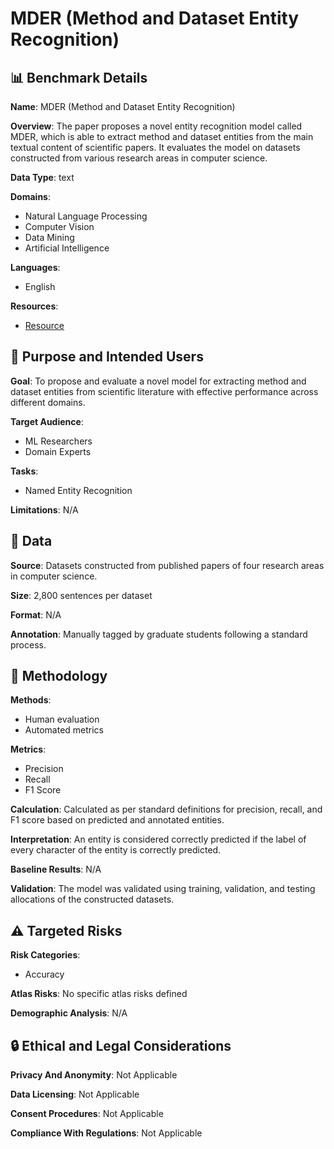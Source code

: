 # MDER (Method and Dataset Entity Recognition)

## 📊 Benchmark Details

**Name**: MDER (Method and Dataset Entity Recognition)

**Overview**: The paper proposes a novel entity recognition model called MDER, which is able to extract method and dataset entities from the main textual content of scientific papers. It evaluates the model on datasets constructed from various research areas in computer science.

**Data Type**: text

**Domains**:
- Natural Language Processing
- Computer Vision
- Data Mining
- Artificial Intelligence

**Languages**:
- English

**Resources**:
- [Resource](https://arxiv.org/abs/2010.13583)

## 🎯 Purpose and Intended Users

**Goal**: To propose and evaluate a novel model for extracting method and dataset entities from scientific literature with effective performance across different domains.

**Target Audience**:
- ML Researchers
- Domain Experts

**Tasks**:
- Named Entity Recognition

**Limitations**: N/A

## 💾 Data

**Source**: Datasets constructed from published papers of four research areas in computer science.

**Size**: 2,800 sentences per dataset

**Format**: N/A

**Annotation**: Manually tagged by graduate students following a standard process.

## 🔬 Methodology

**Methods**:
- Human evaluation
- Automated metrics

**Metrics**:
- Precision
- Recall
- F1 Score

**Calculation**: Calculated as per standard definitions for precision, recall, and F1 score based on predicted and annotated entities.

**Interpretation**: An entity is considered correctly predicted if the label of every character of the entity is correctly predicted.

**Baseline Results**: N/A

**Validation**: The model was validated using training, validation, and testing allocations of the constructed datasets.

## ⚠️ Targeted Risks

**Risk Categories**:
- Accuracy

**Atlas Risks**:
No specific atlas risks defined

**Demographic Analysis**: N/A

## 🔒 Ethical and Legal Considerations

**Privacy And Anonymity**: Not Applicable

**Data Licensing**: Not Applicable

**Consent Procedures**: Not Applicable

**Compliance With Regulations**: Not Applicable
